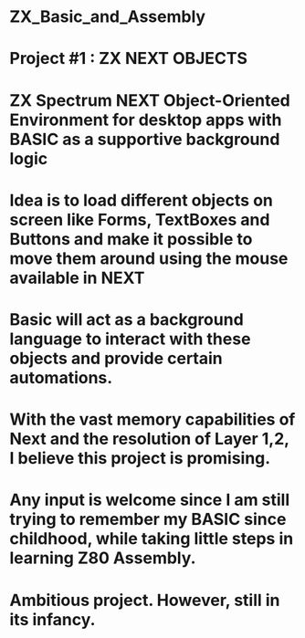 # ZX_Basic_and_Assembly
# Project #1 : ZX NEXT OBJECTS
# ZX Spectrum NEXT Object-Oriented Environment for desktop apps with BASIC as a supportive background logic
# Idea is to load different objects on screen like Forms, TextBoxes and Buttons and make it possible to move them around using the mouse available in NEXT
# Basic will act as a background language to interact with these objects and provide certain automations.
# With the vast memory capabilities of Next and the resolution of Layer 1,2, I believe this project is promising.
# Any input is welcome since I am still trying to remember my BASIC since childhood, while taking little steps in learning Z80 Assembly.
# Ambitious project. However, still in its infancy.
